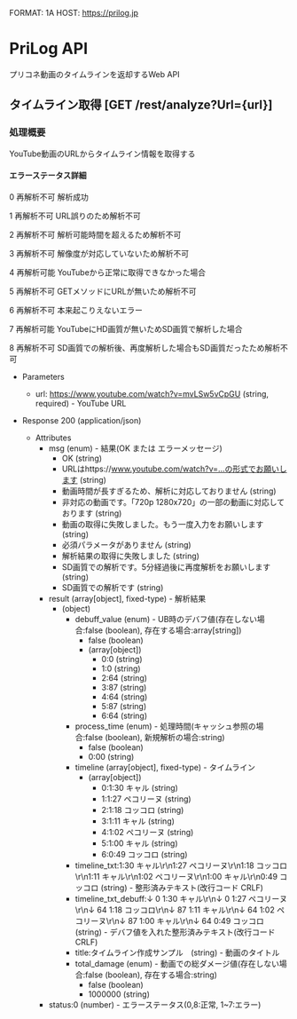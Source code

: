 FORMAT: 1A
HOST: https://prilog.jp

# PriLog API
プリコネ動画のタイムラインを返却するWeb API

## タイムライン取得 [GET /rest/analyze?Url={url}]

### 処理概要

YouTube動画のURLからタイムライン情報を取得する

#### エラーステータス詳細

0 再解析不可 解析成功

1 再解析不可 URL誤りのため解析不可

2 再解析不可 解析可能時間を超えるため解析不可

3 再解析不可 解像度が対応していないため解析不可

4 再解析可能 YouTubeから正常に取得できなかった場合

5 再解析不可 GETメソッドにURLが無いため解析不可

6 再解析不可 本来起こりえないエラー

7 再解析可能 YouTubeにHD画質が無いためSD画質で解析した場合

8 再解析不可 SD画質での解析後、再度解析した場合もSD画質だったため解析不可


+ Parameters

    + url: https://www.youtube.com/watch?v=mvLSw5vCpGU (string, required) - YouTube URL

+ Response 200 (application/json)
    + Attributes
        + msg (enum) - 結果(OK または エラーメッセージ)
            + OK (string)
            + URLはhttps://www.youtube.com/watch?v=...の形式でお願いします (string)
            + 動画時間が長すぎるため、解析に対応しておりません (string)
            + 非対応の動画です。「720p 1280x720」の一部の動画に対応しております (string)
            + 動画の取得に失敗しました。もう一度入力をお願いします (string)
            + 必須パラメータがありません (string)
            + 解析結果の取得に失敗しました (string)
            + SD画質での解析です。5分経過後に再度解析をお願いします (string)
            + SD画質での解析です (string)
        + result (array[object], fixed-type) - 解析結果
            + (object)
                + debuff_value (enum) - UB時のデバフ値(存在しない場合:false (boolean), 存在する場合:array[string])
                    + false (boolean)
                    + (array[object])
                        + 0:0 (string)
                        + 1:0 (string)
                        + 2:64 (string)
                        + 3:87 (string)
                        + 4:64 (string)
                        + 5:87 (string)
                        + 6:64 (string)
                + process_time (enum) - 処理時間(キャッシュ参照の場合:false (boolean), 新規解析の場合:string)
                    + false (boolean)
                    + 0:00 (string)
                + timeline (array[object], fixed-type) - タイムライン
                     + (array[object])
                        + 0:1:30 キャル (string)
                        + 1:1:27 ペコリーヌ (string)
                        + 2:1:18 コッコロ (string)
                        + 3:1:11 キャル (string)
                        + 4:1:02 ペコリーヌ (string)
                        + 5:1:00 キャル (string)
                        + 6:0:49 コッコロ (string)
                + timeline_txt:1:30 キャル\r\n1:27 ペコリーヌ\r\n1:18 コッコロ\r\n1:11 キャル\r\n1:02 ペコリーヌ\r\n1:00 キャル\r\n0:49 コッコロ (string) - 整形済みテキスト(改行コード CRLF)
                + timeline_txt_debuff:↓  0 1:30 キャル\r\n↓  0 1:27 ペコリーヌ\r\n↓ 64 1:18 コッコロ\r\n↓ 87 1:11 キャル\r\n↓ 64 1:02 ペコリーヌ\r\n↓ 87 1:00 キャル\r\n↓ 64 0:49 コッコロ (string) - デバフ値を入れた整形済みテキスト(改行コード CRLF)
                + title:タイムライン作成サンプル　(string) - 動画のタイトル
                + total_damage (enum) - 動画での総ダメージ値(存在しない場合:false (boolean), 存在する場合:string)
                    + false (boolean)
                    + 1000000 (string)
        + status:0 (number) - エラーステータス(0,8:正常, 1~7:エラー)
